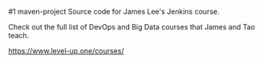 #1 maven-project
Source code for James Lee's Jenkins course.

Check out the full list of DevOps and Big Data courses that James and Tao teach.

https://www.level-up.one/courses/
